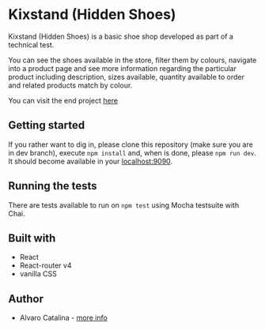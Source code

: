 # Kixstand (Hidden Shoes)

Kixstand (Hidden Shoes) is a basic shoe shop developed as part of a technical test.

You can see the shoes available in the store, filter them by colours, navigate into a product page and see more information regarding the particular product including description, sizes available, quantity available to order and related products match by colour.

You can visit the end project [here](https://acatalina.github.io/hiddenshoes)

## Getting started

 If you rather want to dig in, please clone this repository (make sure you are in dev branch), execute ```npm install``` and, when is done, please ```npm run dev```. It should become available in your [localhost:9090](http://localhost:9090).
 
## Running the tests

There are tests available to run on ```npm test``` using Mocha testsuite with Chai.

## Built with

* React
* React-router v4
* vanilla CSS

## Author

* Alvaro Catalina - [more info](https://acatalina.github.io/portfolio)